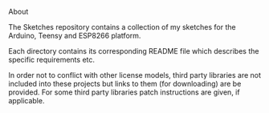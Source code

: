 About

The Sketches repository contains a collection of my sketches for the Arduino, Teensy
and ESP8266 platform.

Each directory contains its corresponding README file which describes the
specific requirements etc.

In order not to conflict with other license models, third party libraries are not
included into these projects but links to them (for downloading) are be provided.
For some third party libraries patch instructions are given, if applicable.

